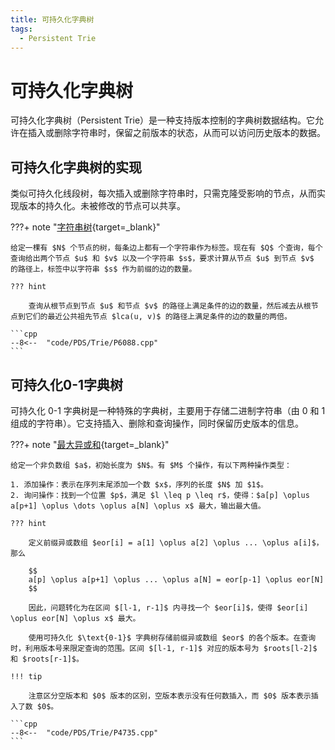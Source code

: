 ```yaml
---
title: 可持久化字典树
tags:
  - Persistent Trie
---
```


# 可持久化字典树

可持久化字典树（$\text{Persistent Trie}$）是一种支持版本控制的字典树数据结构。它允许在插入或删除字符串时，保留之前版本的状态，从而可以访问历史版本的数据。

## 可持久化字典树的实现

类似可持久化线段树，每次插入或删除字符串时，只需克隆受影响的节点，从而实现版本的持久化。未被修改的节点可以共享。

???+ note "[字符串树](https://www.luogu.com.cn/problem/P6088){target=_blank}"

    给定一棵有 $N$ 个节点的树，每条边上都有一个字符串作为标签。现在有 $Q$ 个查询，每个查询给出两个节点 $u$ 和 $v$ 以及一个字符串 $s$，要求计算从节点 $u$ 到节点 $v$ 的路径上，标签中以字符串 $s$ 作为前缀的边的数量。

    ??? hint

        查询从根节点到节点 $u$ 和节点 $v$ 的路径上满足条件的边的数量，然后减去从根节点到它们的最近公共祖先节点 $lca(u, v)$ 的路径上满足条件的边的数量的两倍。

    ```cpp
    --8<--  "code/PDS/Trie/P6088.cpp"
    ```

## 可持久化0-1字典树

可持久化 $\text{0-1}$ 字典树是一种特殊的字典树，主要用于存储二进制字符串（由 $0$ 和 $1$ 组成的字符串）。它支持插入、删除和查询操作，同时保留历史版本的信息。

???+ note "[最大异或和](https://www.luogu.com.cn/problem/P4735){target=_blank}"

    给定一个非负数组 $a$，初始长度为 $N$。有 $M$ 个操作，有以下两种操作类型：

    1. 添加操作：表示在序列末尾添加一个数 $x$，序列的长度 $N$ 加 $1$。
    2. 询问操作：找到一个位置 $p$，满足 $l \leq p \leq r$，使得：$a[p] \oplus a[p+1] \oplus \dots \oplus a[N] \oplus x$ 最大，输出最大值。
  
    ??? hint

        定义前缀异或数组 $eor[i] = a[1] \oplus a[2] \oplus ... \oplus a[i]$，那么
        
        $$
        a[p] \oplus a[p+1] \oplus ... \oplus a[N] = eor[p-1] \oplus eor[N]
        $$

        因此，问题转化为在区间 $[l-1, r-1]$ 内寻找一个 $eor[i]$，使得 $eor[i] \oplus eor[N] \oplus x$ 最大。

        使用可持久化 $\text{0-1}$ 字典树存储前缀异或数组 $eor$ 的各个版本。在查询时，利用版本号来限定查询的范围。区间 $[l-1, r-1]$ 对应的版本号为 $roots[l-2]$ 和 $roots[r-1]$。

    !!! tip
    
        注意区分空版本和 $0$ 版本的区别，空版本表示没有任何数插入，而 $0$ 版本表示插入了数 $0$。

    ```cpp
    --8<--  "code/PDS/Trie/P4735.cpp"
    ```